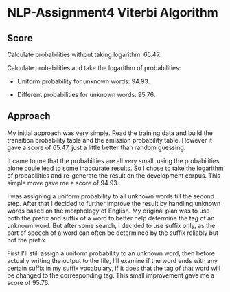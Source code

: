 # NLP-Assignment4 Viterbi Algorithm
## Score
Calculate probabilities without taking logarithm: 65.47.

Calculate probabilities and take the logarithm of probabilities:

* Uniform probability for unknown words: 94.93.

* Different probabilities for unknown words: 95.76.

## Approach
My initial approach was very simple. Read the training data and build the transition probability table and the emission probability table. However it gave a score of 65.47, just a little better than random guessing.

It came to me that the probabilties are all very small, using the probabilities alone coule lead to some inaccurate results. So I chose to take the logarithm of probabilities and re-generate the result on the development corpus. This simple move gave me a score of 94.93.

I was assigning a uniform probability to all unknown words till the second step. After that I decided to further improve the result by handling unknown words based on the morphology of English. My original plan was to use both the prefix and suffix of a word to better help determine the tag of an unknown word. But after some search, I decided to use suffix only, as the part of speech of a word can often be determined by the suffix reliably but not the prefix. 

First I'll still assign a uniform probability to an unknown word, then before actually writing the output to the file, I'll examine if the word ends with any certain suffix in my suffix vocabulary, if it does that the tag of that word will be changed to the corresponding tag. This small improvement gave me a score of 95.76.
